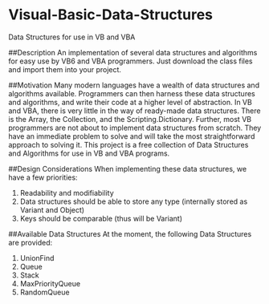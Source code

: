 # Visual-Basic-Data-Structures
Data Structures for use in VB and VBA

##Description
An implementation of several data structures and algorithms for easy use by VB6 and VBA programmers. 
Just download the class files and import them into your project.

##Motivation
Many modern languages have a wealth of data structures and algorithms available. 
Programmers can then harness these data structures and algorithms, and write their code at a higher level of abstraction.
In VB and VBA, there is very little in the way of ready-made data structures. There is the Array, the Collection, and the Scripting.Dictionary.
Further, most VB programmers are not about to implement data structures from scratch. They have an immediate problem to solve
and will take the most straightforward approach to solving it. This project is a free collection of Data Structures and Algorithms
for use in VB and VBA programs.

##Design Considerations
When implementing these data structures, we have a few priorities:
1. Readability and modifiability
2. Data structures should be able to store any type (internally stored as Variant and Object)
3. Keys should be comparable (thus will be Variant)

##Available Data Structures
At the moment, the following Data Structures are provided:

1. UnionFind
2. Queue
3. Stack
4. MaxPriorityQueue
5. RandomQueue

